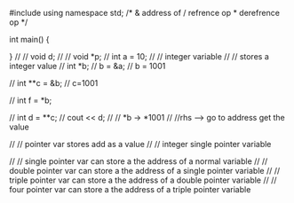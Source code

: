 #include<iostream>
using namespace std; 
  /* 
      & address of / refrence op
      * derefrence op 
  */


int main()
{

}
  // // void d;
  // // void *p;
  // int a = 10;
  // // integer variable
  // // stores a integer value
  // int *b;
  // b = &a; // b = 1001

  // int **c = &b;  // c=1001

  // int f = *b;

  // int d = **c; 
  // cout << d;
  // // *b -> *1001 
  // //rhs --> go to address get the value

  // // pointer var stores add as a value
  // // integer single pointer variable

  // // single pointer var can store a the address of a normal variable 
  // // double pointer var can store a the address of a single pointer variable 
  // // triple pointer var can store a the address of a double  pointer variable 
  // // four pointer var can store a the address of a triple  pointer variable

   